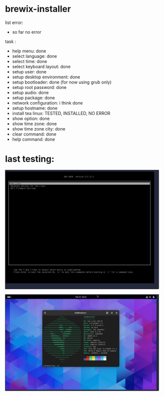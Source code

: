 # brewix-installer

list error:
- so far no error

task :

- help menu: done
- select language: done
- select time: done
- select keyboard layout: done
- setup user: done
- setup desktop environment: done
- setup bootloader: done (for now using grub only)
- setup root password: done
- setup audio: done
- setup package: done
- network configuration: i think done
- setup hostname: done
- install tea linux: TESTED, INSTALLED, NO ERROR
- show option: done
- show time zone: done
- show time zone city: done
- clear command: done
- help command: done

# last testing:
![fakme](https://raw.githubusercontent.com/tealinuxos/brewix-installer/main/swappy-20240211-162101.png)

![fakme](https://raw.githubusercontent.com/tealinuxos/brewix-installer/main/swappy-20240211-162143.png)

